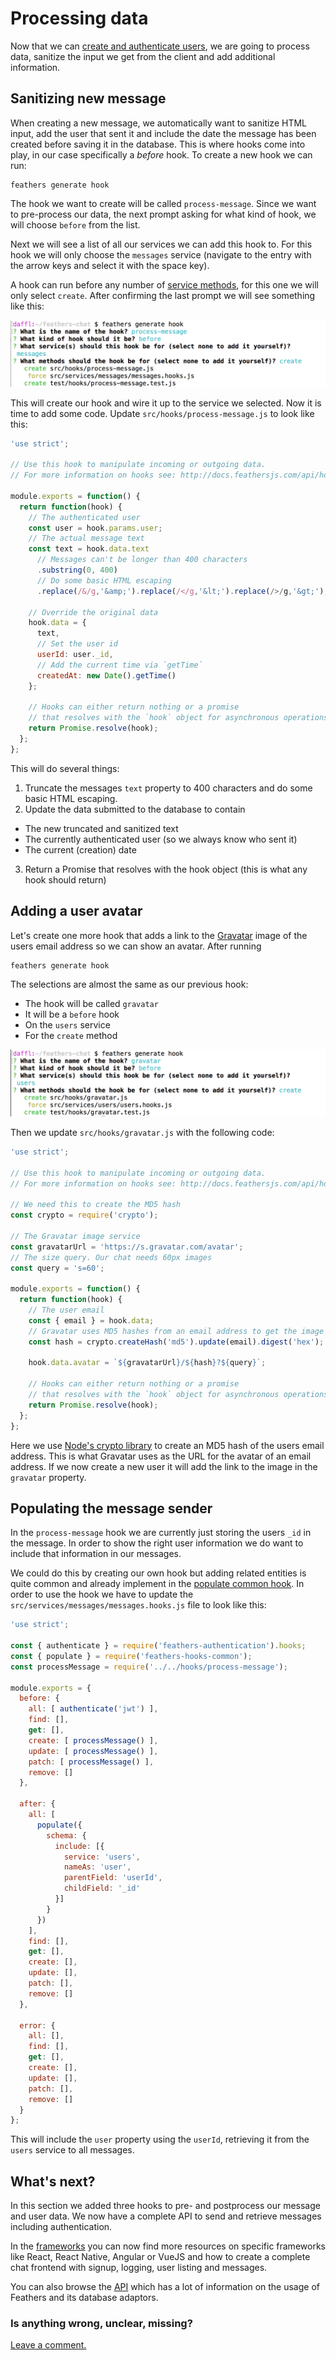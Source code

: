 # Processing data

Now that we can [create and authenticate users](./authentication.md), we are going to process data, sanitize the input we get from the client and add additional information.


## Sanitizing new message

When creating a new message, we automatically want to sanitize HTML input, add the user that sent it and include the date the message has been created before saving it in the database. This is where hooks come into play, in our case specifically a *before* hook. To create a new hook we can run:

```
feathers generate hook
```

The hook we want to create will be called `process-message`. Since we want to pre-process our data, the next prompt asking for what kind of hook, we will choose `before` from the list.

Next we will see a list of all our services we can add this hook to. For this hook we will only choose the `messages` service (navigate to the entry with the arrow keys and select it with the space key).

A hook can run before any number of [service methods](../../api/services.md), for this one we will only select `create`. After confirming the last prompt we will see something like this:

![The process-message hook prompts](./assets/process-message.png)

This will create our hook and wire it up to the service we selected. Now it is time to add some code. Update `src/hooks/process-message.js` to look like this:

```js
'use strict';

// Use this hook to manipulate incoming or outgoing data.
// For more information on hooks see: http://docs.feathersjs.com/api/hooks.html

module.exports = function() {
  return function(hook) {
    // The authenticated user
    const user = hook.params.user;
    // The actual message text
    const text = hook.data.text
      // Messages can't be longer than 400 characters
      .substring(0, 400)
      // Do some basic HTML escaping
      .replace(/&/g,'&amp;').replace(/</g,'&lt;').replace(/>/g,'&gt;');

    // Override the original data
    hook.data = {
      text,
      // Set the user id
      userId: user._id,
      // Add the current time via `getTime`
      createdAt: new Date().getTime()
    };

    // Hooks can either return nothing or a promise
    // that resolves with the `hook` object for asynchronous operations
    return Promise.resolve(hook);
  };
};
```

This will do several things:

1. Truncate the messages `text` property to 400 characters and do some basic HTML escaping.
2. Update the data submitted to the database to contain
  - The new truncated and sanitized text
  - The currently authenticated user (so we always know who sent it)
  - The current (creation) date 
3. Return a Promise that resolves with the hook object (this is what any hook should return)


## Adding a user avatar

Let's create one more hook that adds a link to the [Gravatar](http://en.gravatar.com/) image of the users email address so we can show an avatar. After running

```
feathers generate hook
```

The selections are almost the same as our previous hook:

- The hook will be called `gravatar`
- It will be a `before` hook
- On the `users` service
- For the `create` method

![The gravatar hook prompts](./assets/gravatar.png)

Then we update `src/hooks/gravatar.js` with the following code:

```js
'use strict';

// Use this hook to manipulate incoming or outgoing data.
// For more information on hooks see: http://docs.feathersjs.com/api/hooks.html

// We need this to create the MD5 hash
const crypto = require('crypto');

// The Gravatar image service
const gravatarUrl = 'https://s.gravatar.com/avatar';
// The size query. Our chat needs 60px images
const query = 's=60';

module.exports = function() {
  return function(hook) {
    // The user email
    const { email } = hook.data;
    // Gravatar uses MD5 hashes from an email address to get the image
    const hash = crypto.createHash('md5').update(email).digest('hex');

    hook.data.avatar = `${gravatarUrl}/${hash}?${query}`;

    // Hooks can either return nothing or a promise
    // that resolves with the `hook` object for asynchronous operations
    return Promise.resolve(hook);
  };
};
```

Here we use [Node's crypto library](https://nodejs.org/api/crypto.html) to create an MD5 hash of the users email address. This is what Gravatar uses as the URL for the avatar of an email address. If we now create a new user it will add the link to the image in the `gravatar` property.


## Populating the message sender

In the `process-message` hook we are currently just storing the users `_id` in the message. In order to show the right user information we do want to include that information in our messages.

We could do this by creating our own hook but adding related entities is quite common and already implement in the [populate common hook](). In order to use the hook we have to update the `src/services/messages/messages.hooks.js` file to look like this:

```js
'use strict';

const { authenticate } = require('feathers-authentication').hooks;
const { populate } = require('feathers-hooks-common');
const processMessage = require('../../hooks/process-message');

module.exports = {
  before: {
    all: [ authenticate('jwt') ],
    find: [],
    get: [],
    create: [ processMessage() ],
    update: [ processMessage() ],
    patch: [ processMessage() ],
    remove: []
  },

  after: {
    all: [
      populate({
        schema: {
          include: [{
            service: 'users',
            nameAs: 'user',
            parentField: 'userId',
            childField: '_id'
          }]
        }
      })
    ],
    find: [],
    get: [],
    create: [],
    update: [],
    patch: [],
    remove: []
  },

  error: {
    all: [],
    find: [],
    get: [],
    create: [],
    update: [],
    patch: [],
    remove: []
  }
};
```

This will include the `user` property using the `userId`, retrieving it from the `users` service to all messages.


## What's next?

In this section we added three hooks to pre- and postprocess our message and user data. We now have a complete API to send and retrieve messages including authentication.

In the [frameworks](../frameworks/readme.md) you can now find more resources on specific frameworks like React, React Native, Angular or VueJS and how to create a complete chat frontend with signup, logging, user listing and messages.

You can also browse the [API](../../api/readme.md) which has a lot of information on the usage of Feathers and its database adaptors.

### Is anything wrong, unclear, missing?

[Leave a comment.](https://github.com/feathersjs/feathers-docs/issues/new?title=Comment:Chat-Processing)
